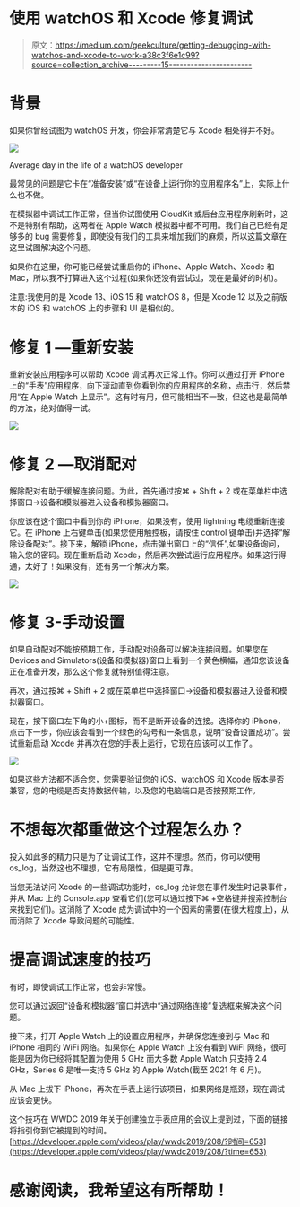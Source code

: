 # 使用 watchOS 和 Xcode 修复调试

> 原文：<https://medium.com/geekculture/getting-debugging-with-watchos-and-xcode-to-work-a38c3f6e1c99?source=collection_archive---------15----------------------->

# 背景

如果你曾经试图为 watchOS 开发，你会非常清楚它与 Xcode 相处得并不好。

![](img/dfa8458f5245b206f1afdbb2dc43e8ca.png)

Average day in the life of a watchOS developer

最常见的问题是它卡在“准备安装”或“在设备上运行你的应用程序名”上，实际上什么也不做。

在模拟器中调试工作正常，但当你试图使用 CloudKit 或后台应用程序刷新时，这不是特别有帮助，这两者在 Apple Watch 模拟器中都不可用。我们自己已经有足够多的 bug 需要修复，即使没有我们的工具来增加我们的麻烦，所以这篇文章在这里试图解决这个问题。

如果你在这里，你可能已经尝试重启你的 iPhone、Apple Watch、Xcode 和 Mac，所以我不打算进入这个过程(如果你还没有尝试过，现在是最好的时机)。

注意:我使用的是 Xcode 13、iOS 15 和 watchOS 8，但是 Xcode 12 以及之前版本的 iOS 和 watchOS 上的步骤和 UI 是相似的。

# 修复 1 —重新安装

重新安装应用程序可以帮助 Xcode 调试再次正常工作。你可以通过打开 iPhone 上的“手表”应用程序，向下滚动直到你看到你的应用程序的名称，点击行，然后禁用“在 Apple Watch 上显示”。这有时有用，但可能相当不一致，但这也是最简单的方法，绝对值得一试。

![](img/2188694ef98114eb1ac1ab10d2eddb0a.png)

# 修复 2 —取消配对

解除配对有助于缓解连接问题。为此，首先通过按⌘ + Shift + 2 或在菜单栏中选择窗口->设备和模拟器进入设备和模拟器窗口。

你应该在这个窗口中看到你的 iPhone，如果没有，使用 lightning 电缆重新连接它。在 iPhone 上右键单击(如果您使用触控板，请按住 control 键单击)并选择“解除设备配对”。接下来，解锁 iPhone，点击弹出窗口上的“信任”,如果设备询问，输入您的密码。现在重新启动 Xcode，然后再次尝试运行应用程序。如果这行得通，太好了！如果没有，还有另一个解决方案。

![](img/006ca3d141f2a68ee8d3a2f57c87f2d0.png)

# 修复 3-手动设置

如果自动配对不能按预期工作，手动配对设备可以解决连接问题。如果您在 Devices and Simulators(设备和模拟器)窗口上看到一个黄色横幅，通知您该设备正在准备开发，那么这个修复就特别值得注意。

再次，通过按⌘ + Shift + 2 或在菜单栏中选择窗口->设备和模拟器进入设备和模拟器窗口。

现在，按下窗口左下角的小+图标，而不是断开设备的连接。选择你的 iPhone，点击下一步，你应该会看到一个绿色的勾号和一条信息，说明“设备设置成功”。尝试重新启动 Xcode 并再次在您的手表上运行，它现在应该可以工作了。

![](img/d08d0dfac72a12f5eaf69f1a76382e79.png)

如果这些方法都不适合您，您需要验证您的 iOS、watchOS 和 Xcode 版本是否兼容，您的电缆是否支持数据传输，以及您的电脑端口是否按预期工作。

# 不想每次都重做这个过程怎么办？

投入如此多的精力只是为了让调试工作，这并不理想。然而，你可以使用 os_log，当然这也不理想，它有局限性，但是更可靠。

当您无法访问 Xcode 的一些调试功能时，os_log 允许您在事件发生时记录事件，并从 Mac 上的 Console.app 查看它们(您可以通过按下⌘ +空格键并搜索控制台来找到它们)。这消除了 Xcode 成为调试中的一个因素的需要(在很大程度上)，从而消除了 Xcode 导致问题的可能性。

# 提高调试速度的技巧

有时，即使调试工作正常，也会非常慢。

您可以通过返回“设备和模拟器”窗口并选中“通过网络连接”复选框来解决这个问题。

接下来，打开 Apple Watch 上的设置应用程序，并确保您连接到与 Mac 和 iPhone 相同的 WiFi 网络。如果你在 Apple Watch 上没有看到 WiFi 网络，很可能是因为你已经将其配置为使用 5 GHz 而大多数 Apple Watch 只支持 2.4 GHz，Series 6 是唯一支持 5 GHz 的 Apple Watch(截至 2021 年 6 月)。

从 Mac 上拔下 iPhone，再次在手表上运行该项目，如果网络是瓶颈，现在调试应该会更快。

这个技巧在 WWDC 2019 年关于创建独立手表应用的会议上提到过，下面的链接将指引你到它被提到的时间。[https://developer.apple.com/videos/play/wwdc2019/208/?时间=653](https://developer.apple.com/videos/play/wwdc2019/208/?time=653)

# 感谢阅读，我希望这有所帮助！